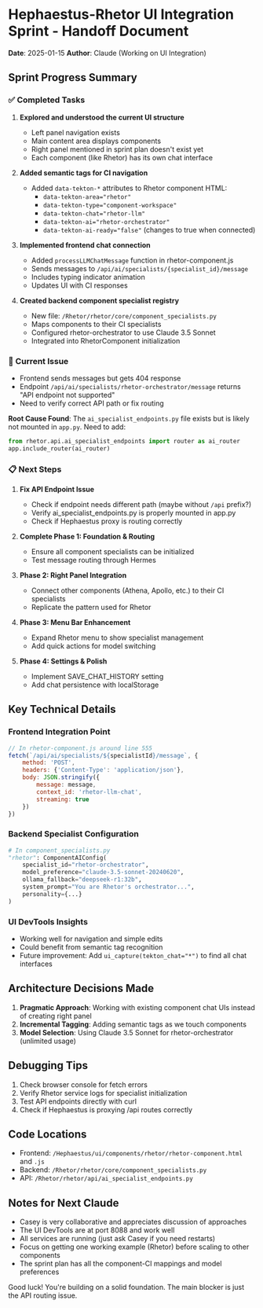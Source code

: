 # Hephaestus-Rhetor UI Integration Sprint - Handoff Document
**Date**: 2025-01-15
**Author**: Claude (Working on UI Integration)

## Sprint Progress Summary

### ✅ Completed Tasks
1. **Explored and understood the current UI structure**
   - Left panel navigation exists
   - Main content area displays components
   - Right panel mentioned in sprint plan doesn't exist yet
   - Each component (like Rhetor) has its own chat interface

2. **Added semantic tags for CI navigation**
   - Added `data-tekton-*` attributes to Rhetor component HTML:
     - `data-tekton-area="rhetor"`
     - `data-tekton-type="component-workspace"`
     - `data-tekton-chat="rhetor-llm"`
     - `data-tekton-ai="rhetor-orchestrator"`
     - `data-tekton-ai-ready="false"` (changes to true when connected)

3. **Implemented frontend chat connection**
   - Added `processLLMChatMessage` function in rhetor-component.js
   - Sends messages to `/api/ai/specialists/{specialist_id}/message`
   - Includes typing indicator animation
   - Updates UI with CI responses

4. **Created backend component specialist registry**
   - New file: `/Rhetor/rhetor/core/component_specialists.py`
   - Maps components to their CI specialists
   - Configured rhetor-orchestrator to use Claude 3.5 Sonnet
   - Integrated into RhetorComponent initialization

### 🔄 Current Issue
- Frontend sends messages but gets 404 response
- Endpoint `/api/ai/specialists/rhetor-orchestrator/message` returns "API endpoint not supported"
- Need to verify correct API path or fix routing

**Root Cause Found**: The `ai_specialist_endpoints.py` file exists but is likely not mounted in `app.py`. Need to add:
```python
from rhetor.api.ai_specialist_endpoints import router as ai_router
app.include_router(ai_router)
```

### 📋 Next Steps

1. **Fix API Endpoint Issue**
   - Check if endpoint needs different path (maybe without `/api` prefix?)
   - Verify ai_specialist_endpoints.py is properly mounted in app.py
   - Check if Hephaestus proxy is routing correctly

2. **Complete Phase 1: Foundation & Routing**
   - Ensure all component specialists can be initialized
   - Test message routing through Hermes

3. **Phase 2: Right Panel Integration** 
   - Connect other components (Athena, Apollo, etc.) to their CI specialists
   - Replicate the pattern used for Rhetor

4. **Phase 3: Menu Bar Enhancement**
   - Expand Rhetor menu to show specialist management
   - Add quick actions for model switching

5. **Phase 4: Settings & Polish**
   - Implement SAVE_CHAT_HISTORY setting
   - Add chat persistence with localStorage

## Key Technical Details

### Frontend Integration Point
```javascript
// In rhetor-component.js around line 555
fetch(`/api/ai/specialists/${specialistId}/message`, {
    method: 'POST',
    headers: {'Content-Type': 'application/json'},
    body: JSON.stringify({
        message: message,
        context_id: 'rhetor-llm-chat',
        streaming: true
    })
})
```

### Backend Specialist Configuration
```python
# In component_specialists.py
"rhetor": ComponentAIConfig(
    specialist_id="rhetor-orchestrator",
    model_preference="claude-3.5-sonnet-20240620",
    ollama_fallback="deepseek-r1:32b",
    system_prompt="You are Rhetor's orchestrator...",
    personality={...}
)
```

### UI DevTools Insights
- Working well for navigation and simple edits
- Could benefit from semantic tag recognition
- Future improvement: Add `ui_capture(tekton_chat="*")` to find all chat interfaces

## Architecture Decisions Made
1. **Pragmatic Approach**: Working with existing component chat UIs instead of creating right panel
2. **Incremental Tagging**: Adding semantic tags as we touch components
3. **Model Selection**: Using Claude 3.5 Sonnet for rhetor-orchestrator (unlimited usage)

## Debugging Tips
1. Check browser console for fetch errors
2. Verify Rhetor service logs for specialist initialization
3. Test API endpoints directly with curl
4. Check if Hephaestus is proxying /api routes correctly

## Code Locations
- Frontend: `/Hephaestus/ui/components/rhetor/rhetor-component.html` and `.js`
- Backend: `/Rhetor/rhetor/core/component_specialists.py`
- API: `/Rhetor/rhetor/api/ai_specialist_endpoints.py`

## Notes for Next Claude
- Casey is very collaborative and appreciates discussion of approaches
- The UI DevTools are at port 8088 and work well
- All services are running (just ask Casey if you need restarts)
- Focus on getting one working example (Rhetor) before scaling to other components
- The sprint plan has all the component-CI mappings and model preferences

Good luck! You're building on a solid foundation. The main blocker is just the API routing issue.